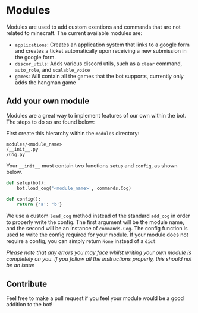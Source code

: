 # Modules
Modules are used to add custom exentions and commands that are not related to minecraft. The current available modules are:

* `applications`: Creates an application system that links to a google form and creates a ticket automatically upon receiving
a new submission in the google form.
* `discor_utils`: Adds various discord utils, such as a `clear` command, `auto_role`, and `scalable_voice`
* `games`: Will contain all the games that the bot supports, currently only adds the hangman game

## Add your own module
Modules are a great way to implement features of our own within the bot. The steps to do so are found below:

First create this hierarchy within the `modules` directory:

```
modules/<module_name>
/__init__.py
/Cog.py
``` 

Your `__init__` must contain two functions `setup` and `config`, as shown below.

```python
def setup(bot):
    bot.load_cog('<module_name>', commands.Cog)

def config():
    return {'a': 'b'}
```

We use a custom `load_cog` method instead of the standard `add_cog` in order to properly write the config. The first argument
will be the module name, and the second will be an instance of `commands.Cog`. The config function is used to write the config
required for your module. If your module does not require a config, you can simply return `None` instead of a `dict`

*Please note that any errors you may face whilst writing your own module is completely on you. If you follow all the instructions
properly, this should not be an issue*
## Contribute
Feel free to make a pull request if you feel your module would be a good addition to the bot!